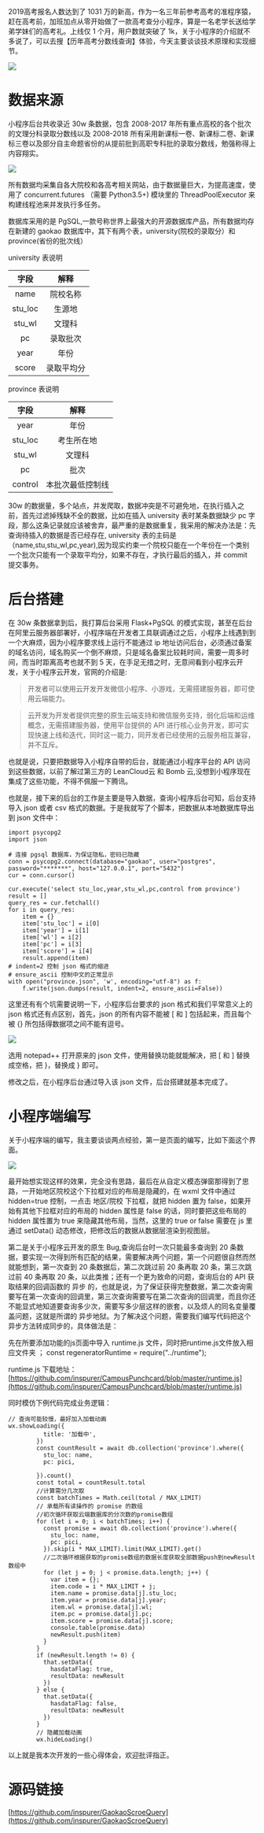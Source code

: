 2019高考报名人数达到了 1031 万的新高，作为一名三年前参考高考的准程序猿，赶在高考前，加班加点从零开始做了一款高考查分小程序，算是一名老学长送给学弟学妹们的高考礼。上线仅 1 个月，用户数就突破了 1k，关于小程序的介绍就不多说了，可以去搜【历年高考分数线查询】体验，今天主要谈谈技术原理和实现细节。


![](https://puui.qpic.cn/vupload/0/1567762769603_9m6cg9qr2kj.png/0)

# 数据来源

小程序后台共收录近 30w 条数据，包含 2008-2017 年所有重点高校的各个批次的文理分科录取分数线以及 2008-2018 所有采用新课标一卷、新课标二卷、新课标三卷以及部分自主命题省份的从提前批到高职专科批的录取分数线，勉强称得上内容翔实。

![](https://puui.qpic.cn/vupload/0/1567755926607_54nqodwtqg.png/0)

所有数据均采集自各大院校和各高考相关网站，由于数据量巨大，为提高速度，使用了 concurrent.futures （需要 Python3.5+) 模块里的 ThreadPoolExecutor 来构建线程池来并发执行多任务。

数据库采用的是 PgSQL,一款号称世界上最强大的开源数据库产品，所有数据均存在新建的 gaokao 数据库中，其下有两个表，university(院校的录取分）和 province(省份的批次线）

university 表说明

|字段|解释|
|:---:|:---:|
|name|院校名称|
|stu_loc|生源地|
|stu_wl|文理科|
|pc|录取批次|
|year|年份|
|score|录取平均分|

province 表说明

|字段|解释|
|:---:|:---:|
|year|年份|
|stu_loc|考生所在地|
|stu_wl|文理科|
|pc|批次|
|control|本批次最低控制线|

30w 的数据量，多个站点，并发爬取，数据冲突是不可避免地，在执行插入之前，首先过滤掉残缺不全的数据，比如在插入 university 表时某条数据缺少 pc 字段，那么这条记录就应该被舍弃，最严重的是数据重复，我采用的解决办法是：先查询待插入的数据是否已经存在, university 表的主码是（name,stu,stu_wl,pc,year),因为现实约束一个院校只能在一个年份在一个类别一个批次只能有一个录取平均分，如果不存在，才执行最后的插入，并 commit 提交事务。

# 后台搭建

在 30w  条数据拿到后，我打算后台采用 Flask+PgSQL 的模式实现，甚至在后台在阿里云服务器部署好，小程序端在开发者工具联调通过之后，小程序上线遇到到一个大麻烦，因为小程序要求线上运行不能通过 ip 地址访问后台，必须通过备案的域名访问，域名购买一个倒不麻烦，只是域名备案比较耗时间，需要一周多时间，而当时距离高考也就不到 5 天，在手足无措之时，无意间看到小程序云开发，关于小程序云开发，官网的介绍是:

>开发者可以使用云开发开发微信小程序、小游戏，无需搭建服务器，即可使用云端能力。

>云开发为开发者提供完整的原生云端支持和微信服务支持，弱化后端和运维概念，无需搭建服务器，使用平台提供的 API 进行核心业务开发，即可实现快速上线和迭代，同时这一能力，同开发者已经使用的云服务相互兼容，并不互斥。

也就是说，只要把数据导入小程序自带的后台，就能通过小程序平台的 API 访问到这些数据，以前了解过第三方的 LeanCloud云 和 Bomb 云,没想到小程序现在集成了这些功能，不得不佩服一下腾讯。

也就是，接下来的后台的工作是主要是导入数据，查询小程序后台可知，后台支持导入 json 或者 csv 格式的数据。于是我就写了个脚本，把数据从本地数据库导出到 json 文件中：

	import psycopg2
	import json

	# 连接 pgsql 数据库，为保证隐私，密码已隐藏
	conn = psycopg2.connect(database="gaokao", user="postgres", password="*******", host="127.0.0.1", port="5432")
	cur = conn.cursor()

	cur.execute('select stu_loc,year,stu_wl,pc,control from province')
	result = []
	query_res = cur.fetchall()
	for i in query_res:
		item = {}
		item['stu_loc'] = i[0]
		item['year'] = i[1]
		item['wl'] = i[2]
		item['pc'] = i[3]
		item['score'] = i[4]
		result.append(item)
	# indent=2 控制 json 格式的缩进
	# ensure_ascii 控制中文的正常显示
	with open("province.json", 'w', encoding="utf-8") as f:
		f.write(json.dumps(result, indent=2, ensure_ascii=False))

这里还有有个坑需要说明一下，小程序后台要求的 json 格式和我们平常意义上的 json 格式还有点区别，首先，json 的所有内容不能被 [ 和 ] 包括起来，而且每个被 {} 所包括得数据项之间不能有逗号。


![](https://puui.qpic.cn/vupload/0/1567755947074_pf6cnss1vdt.png/0)


选用 notepad++ 打开原来的 json 文件，使用替换功能就能解决，把 [ 和 ] 替换成空格，把 }，替换成 } 即可。

修改之后，在小程序后台通过导入该 json 文件，后台搭建就基本完成了。

# 小程序端编写

关于小程序端的编写，我主要谈谈两点经验，第一是页面的编写，比如下面这个界面。


![](https://puui.qpic.cn/vupload/0/1567755961808_rzfnw9cgy2.jpg/0)

最开始想实现这样的效果，完全没有思路，最后在从自定义模态弹窗那得到了思路，一开始地区院校这个下拉框对应的布局是隐藏的，在 wxml 文件中通过 hidden=true 控制，一点击 地区/院校 下拉框，就把 hidden 置为 false，如果开始有其他下拉框对应的布局的 hidden 属性是 false 的话，同时要把这些布局的 hidden 属性置为 true 来隐藏其他布局，当然，这里的 true or false 需要在 js 里通过 setData() 动态修改，把修改后的数据从数据层渲染到视图层。

第二是关于小程序云开发的原生 Bug,查询后台时一次只能最多查询到 20 条数据，要实现一次得到所有匹配的结果，需要解决两个问题，第一个问题很自然而然就能想到，第一次查到 20 条数据后，第二次跳过前 20 条再取 20 条，第三次跳过前 40 条再取 20 条，以此类推；还有一个更为致命的问题，查询后台的 API 获取结果的回调函数的 异步 的，也就是说，为了保证获得完整数据，第二次查询需要写在第一次查询的回调里，第三次查询需要写在第二次查询的回调里，而且你还不能显式地知道要查询多少次，需要写多少层这样的嵌套，以及烦人的同名变量覆盖问题，这就是所谓的 异步地狱。为了解决这个问题，需要我们编写代码把这个异步方法转成同步的，具体做法是：

先在所要添加功能的js页面中导入 runtime.js 文件，同时把runtime.js文件放入相应文件夹
；
const regeneratorRuntime = require("../runtime");

runtime.js 下载地址：[https://github.com/inspurer/CampusPunchcard/blob/master/runtime.js](https://github.com/inspurer/CampusPunchcard/blob/master/runtime.js)

同时模仿下例代码完成业务逻辑：

	// 查询可能较慢，最好加入加载动画​
	wx.showLoading({
			  title: '加载中',
			})
			const countResult = await db.collection('province').where({
			  stu_loc: name,
			  pc: pici,

			}).count()
			const total = countResult.total
			//计算需分几次取
			const batchTimes = Math.ceil(total / MAX_LIMIT)
			// 承载所有读操作的 promise 的数组
			//初次循环获取云端数据库的分次数的promise数组
			for (let i = 0; i < batchTimes; i++) {
			  const promise = await db.collection('province').where({
				stu_loc: name,
				pc: pici,
			  }).skip(i * MAX_LIMIT).limit(MAX_LIMIT).get()
			  //二次循环根据​获取的promise数组的数据长度获取全部数据push到newResult数组中
			  for (let j = 0; j < promise.data.length; j++) {
				var item = {};
				item.code = i * MAX_LIMIT + j;
				item.name = promise.data[j].stu_loc;
				item.year = promise.data[j].year;
				item.wl = promise.data[j].wl;
				item.pc = promise.data[j].pc;
				item.score = promise.data[j].score;
				console.table(promise.data)
				newResult.push(item)
			  }
			}
			if (newResult.length != 0) {
			  that.setData({
				hasdataFlag: true,
				resultData: newResult
			  })
			} else {
			  that.setData({
				hasdataFlag: false,
				resultData: newResult
			  })
			}
			// 隐藏加载动画
			wx.hideLoading()

以上就是我本次开发的一些心得体会，欢迎批评指正。

# 源码链接
[https://github.com/inspurer/GaokaoScroeQuery](https://github.com/inspurer/GaokaoScroeQuery)
